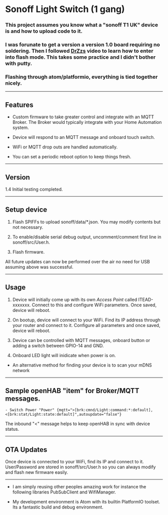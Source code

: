 # Sonoff Light Switch (1 gang)

### This project assumes you know what a "sonoff T1 UK" device is and how to upload code to it.

### I was forunate to get a version a version 1.0 board requiring no soldering. Then I followed [DrZzs](https://www.youtube.com/watch?v=yj3_6oKUh1w) video to learn how to enter into flash mode. This takes some practice and I didn't bother with putty.

### Flashing through atom/platformio, everything is tied together nicely.

-------------------------------------------------------------------------------------------------------------
## Features

- Custom firmware to take greater control and integrate with an MQTT Broker. The Broker would typically integrate with your Home Automation system.

- Device will respond to an MQTT message and onboard touch switch.

- WiFi or MQTT drop outs are handled automatically.

- You can set a periodic reboot option to keep things fresh.

-------------------------------------------------------------------------------------------------------------
## Version
1.4 Initial testing completed.

-------------------------------------------------------------------------------------------------------------
## Setup device
1. Flash SPIFFs to upload sonoff/data/*.json. You may modify contents but not necessary.

2. To enable/disable serial debug output, uncomment/comment first line in sonoff/src/User.h.

3. Flash firmware.

All future updates can now be performed over the air no need for USB assuming above was successful.

-------------------------------------------------------------------------------------------------------------
## Usage
1. Device will initially come up with its own *Access Point* called ITEAD-xxxxxxx. Connect to this and configure WiFi parameters. Once saved, device will reboot.

2. On bootup, device will connect to your WiFi. Find its IP address through your router and connect to it. Configure all parameters and once saved, device will reboot.

3. Device can be controlled with MQTT messages, onboard button or adding a switch between GPIO-14 and GND.

4. Onboard LED light will inidicate when power is on.

- An alternative method for finding your device is to scan your mDNS network

-------------------------------------------------------------------------------------------------------------
## Sample openHAB "item" for Broker/MQTT messages. 
	- Switch Power "Power" {mqtt=">[brk:cmnd/Light:command:*:default], <[brk:stat/Light:state:default]",autoupdate="false"}
The inbound "<" message helps to keep openHAB in sync with device status.

-------------------------------------------------------------------------------------------------------------
## OTA Updates
Once device is connected to your WiFi, find its IP and connect to it. User/Password are stored in sonoff/src/User.h so you can always modify and flash new firmware easily.

-------------------------------------------------------------------------------------------------------------
- I am simply reusing other peoples amazing work for instance the following libraries PubSubClient and WifiManager.

- My development environment is Atom with its builtin PlatformIO toolset. Its a fantastic build and debug environment.